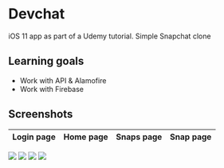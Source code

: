 # Devchat
iOS 11 app as part of a Udemy tutorial.
Simple Snapchat clone

## Learning goals
* Work with API & Alamofire
* Work with Firebase

## Screenshots
Login page                                |Home page                                 |Snaps page                                |Snap page                                 |
:----------------------------------------:|:----------------------------------------:|:----------------------------------------:|:----------------------------------------:|
![](/Assets/Screenshots/login.PNG?raw=true) ![](/Assets/Screenshots/home.png?raw=true) ![](/Assets/Screenshots/snaps.png?raw=true) ![](/Assets/Screenshots/snap.png?raw=true)